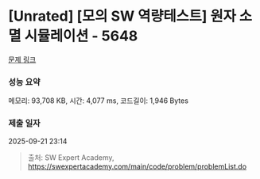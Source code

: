 # [Unrated] [모의 SW 역량테스트] 원자 소멸 시뮬레이션 - 5648 

[문제 링크](https://swexpertacademy.com/main/code/problem/problemDetail.do?contestProbId=AWXRFInKex8DFAUo) 

### 성능 요약

메모리: 93,708 KB, 시간: 4,077 ms, 코드길이: 1,946 Bytes

### 제출 일자

2025-09-21 23:14



> 출처: SW Expert Academy, https://swexpertacademy.com/main/code/problem/problemList.do